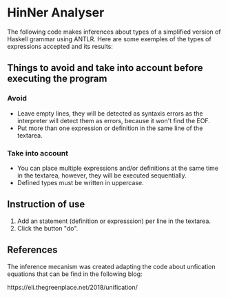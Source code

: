 <h1>HinNer Analyser</h1>
<p>The following code makes inferences about types of a simplified version of Haskell grammar using ANTLR. Here are some exemples of the types of expressions accepted and its results:</p>
<h2>Things to avoid and take into account before executing the program</h2>
<h3>Avoid</h3>
<ul>
    <li>Leave empty lines, they will be detected as syntaxis errors as the interpreter will detect them as errors, because it won't find the EOF.</li>
    <li>Put more than one expression or definition in the same line of the textarea.</li>
</ul>
<h3>Take into account</h3>
<ul>
    <li>You can place multiple expressions and/or definitions at the same time in the textarea, however, they will be executed sequentially.</li>
    <li>
        Defined types must be written in uppercase.
    </li>
</ul>
<h2>Instruction of use</h2>
<ol>
    <li>Add an statement (definition or expresssion) per line in the textarea.</li>
    <li>Click the button "do".</li>
</ol>

<h2>References</h2>
<p>The inference mecanism was created adapting the code about unfication equations that can be find in the following blog:</p>
https://eli.thegreenplace.net/2018/unification/ <br></br>
